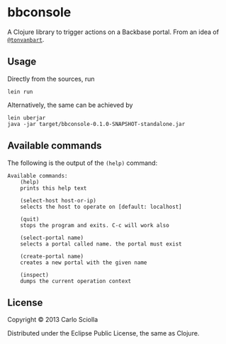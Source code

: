 # bbconsole

A Clojure library to trigger actions on a Backbase portal. From an idea of [`@tonvanbart`](https://github.com/tonvanbart).

## Usage

Directly from the sources, run

    lein run

Alternatively, the same can be achieved by

    lein uberjar
    java -jar target/bbconsole-0.1.0-SNAPSHOT-standalone.jar

## Available commands

The following is the output of the `(help)` command:

```
Available commands:
	(help)
	prints this help text

	(select-host host-or-ip)
	selects the host to operate on [default: localhost]

	(quit)
	stops the program and exits. C-c will work also

	(select-portal name)
	selects a portal called name. the portal must exist

	(create-portal name)
	creates a new portal with the given name

	(inspect)
	dumps the current operation context
```

## License

Copyright © 2013 Carlo Sciolla

Distributed under the Eclipse Public License, the same as Clojure.
